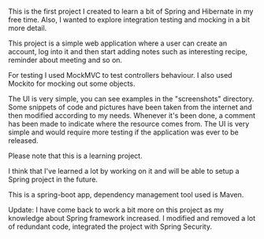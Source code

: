 
This is the first project I created to learn a bit of Spring and Hibernate in my free time. Also, I wanted to explore integration testing and mocking in a bit more detail.

This project is a simple web application where a user can create an account, log into it and then start adding notes such as interesting recipe, reminder about meeting and so on.

For testing I used MockMVC to test controllers behaviour. I also used Mockito for mocking out some objects.

The UI is very simple, you can see examples in the "screenshots" directory. Some snippets of code and pictures have been taken from the internet and then modified according to my needs. Whenever it's been done, a comment has been made to indicate where the resource comes from. The UI is very simple and would require more testing if the application was ever to be released.

Please note that this is a learning project.

I think that I've learned a lot by working on it and will be able to setup a Spring project in the future.

This is a spring-boot app, dependency management tool used is Maven.

Update:  I have come back to work a bit more on this project as my knowledge about Spring framework increased. I modified and removed a lot of redundant code, integrated the project with Spring Security. 
